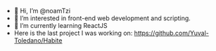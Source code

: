- 👋 Hi, I’m @noamTzi
- 👀 I’m interested in front-end web development and scripting.
- 🌱 I’m currently learning ReactJS
- Here is the last project I was working on: https://github.com/Yuval-Toledano/Habite

<!---
noamTzi/noamTzi is a ✨ special ✨ repository because its `README.md` (this file) appears on your GitHub profile.
You can click the Preview link to take a look at your changes.
--->
